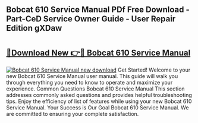 ## Bobcat 610 Service Manual PDf Free Download - Part-CeD Service Owner Guide - User Repair Edition gXDaw

# <h2><a href="http://bc33836.oget.top/?id=Bobcat+610+Service+Manual">🔗Download New 👉🔴 Bobcat 610 Service Manual</a></h2>

[![Bobcat 610 Service Manual new download](https://i.imgur.com/5g1atiW.png)](http://bc33836.oget.top/?id=Bobcat+610+Service+Manual)
Get Started! Welcome to your new Bobcat 610 Service Manual user manual. This guide will walk you through everything you need to know to operate and maximize your experience. Common Questions Bobcat 610 Service Manual This section addresses commonly asked questions and provides helpful troubleshooting tips. Enjoy the efficiency of list of features while using your new Bobcat 610 Service Manual. Your Success is Our Goal Bobcat 610 Service Manual. We are committed to ensuring your complete satisfaction.
